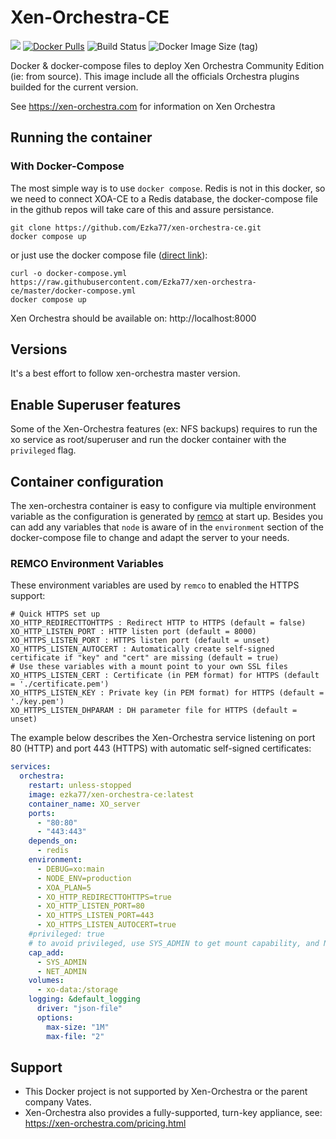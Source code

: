 # Xen-Orchestra-CE

[![](https://img.shields.io/badge/xen--orchestra-master-green.svg)](https://xen-orchestra.com) [![Docker Pulls](https://img.shields.io/docker/pulls/ezka77/xen-orchestra-ce.svg)](https://hub.docker.com/repository/docker/ezka77/xen-orchestra-ce) ![Build Status](https://github.com/Ezka77/xen-orchestra-ce/actions/workflows/weekly_build.yml/badge.svg) ![Docker Image Size (tag)](https://img.shields.io/docker/image-size/ezka77/xen-orchestra-ce/latest)

Docker &amp; docker-compose files to deploy Xen Orchestra Community Edition (ie:
from source). This image include all the officials Orchestra plugins builded
for the current version.

See https://xen-orchestra.com for information on Xen Orchestra

## Running the container

### With Docker-Compose

The most simple way is to use `docker compose`. Redis is not in this docker, so we
need to connect XOA-CE to a Redis database, the docker-compose file in the github
repos will take care of this and assure persistance.

```
git clone https://github.com/Ezka77/xen-orchestra-ce.git
docker compose up
```

or just use the docker compose file ([direct link](https://raw.githubusercontent.com/Ezka77/xen-orchestra-ce/master/docker-compose.yml)):
```
curl -o docker-compose.yml https://raw.githubusercontent.com/Ezka77/xen-orchestra-ce/master/docker-compose.yml
docker compose up
```

Xen Orchestra should be available on: http://localhost:8000

## Versions

It's a best effort to follow xen-orchestra master version. 

## Enable Superuser features

Some of the Xen-Orchestra features (ex: NFS backups) requires to run the xo
service as root/superuser and run the docker container with the `privileged`
flag.

## Container configuration

The xen-orchestra container is easy to configure via multiple environment variable as the configuration is generated by [remco](https://github.com/HeavyHorst/remco) at start up. Besides you can add any variables that `node` is aware of in the `environment` section of the docker-compose file to change and adapt the server to your needs.  

### REMCO Environment Variables

These environment variables are used by `remco` to enabled the HTTPS support:
```
# Quick HTTPS set up
XO_HTTP_REDIRECTTOHTTPS : Redirect HTTP to HTTPS (default = false)
XO_HTTP_LISTEN_PORT : HTTP listen port (default = 8000)
XO_HTTPS_LISTEN_PORT : HTTPS listen port (default = unset)
XO_HTTPS_LISTEN_AUTOCERT : Automatically create self-signed certificate if "key" and "cert" are missing (default = true)
# Use these variables with a mount point to your own SSL files
XO_HTTPS_LISTEN_CERT : Certificate (in PEM format) for HTTPS (default = './certificate.pem')
XO_HTTPS_LISTEN_KEY : Private key (in PEM format) for HTTPS (default = './key.pem')
XO_HTTPS_LISTEN_DHPARAM : DH parameter file for HTTPS (default = unset)
```

The example below describes the Xen-Orchestra service listening on port 80 (HTTP) and port 443 (HTTPS) with automatic self-signed certificates:

```yaml
services:
  orchestra:
    restart: unless-stopped
    image: ezka77/xen-orchestra-ce:latest
    container_name: XO_server
    ports:
      - "80:80"
      - "443:443"
    depends_on:
      - redis
    environment:
      - DEBUG=xo:main
      - NODE_ENV=production
      - XOA_PLAN=5
      - XO_HTTP_REDIRECTTOHTTPS=true
      - XO_HTTP_LISTEN_PORT=80
      - XO_HTTPS_LISTEN_PORT=443
      - XO_HTTPS_LISTEN_AUTOCERT=true
    #privileged: true
    # to avoid privileged, use SYS_ADMIN to get mount capability, and NET_ADMIN to open/configure some sockets for NFS
    cap_add:
      - SYS_ADMIN
      - NET_ADMIN
    volumes:
      - xo-data:/storage
    logging: &default_logging
      driver: "json-file"
      options:
        max-size: "1M"
        max-file: "2"
```

## Support

* This Docker project is not supported by Xen-Orchestra or the parent company Vates.
* Xen-Orchestra also provides a fully-supported, turn-key appliance, see: https://xen-orchestra.com/pricing.html
